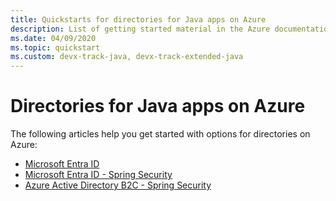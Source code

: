 ```yaml
---
title: Quickstarts for directories for Java apps on Azure
description: List of getting started material in the Azure documentation for directories for Java apps.
ms.date: 04/09/2020
ms.topic: quickstart
ms.custom: devx-track-java, devx-track-extended-java
---
```


# Directories for Java apps on Azure

The following articles help you get started with options for directories on Azure:

- [Microsoft Entra ID](/azure/active-directory/develop/quickstart-v2-java-webapp)
- [Microsoft Entra ID - Spring Security](../spring-framework/configure-spring-boot-starter-java-app-with-entra.md)
- [Azure Active Directory B2C - Spring Security](../spring-framework/configure-spring-boot-starter-java-app-with-azure-active-directory-b2c-oidc.md)
